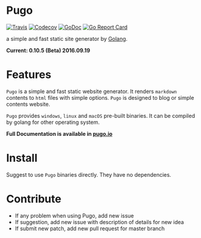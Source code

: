# Pugo

[![Travis](https://img.shields.io/travis/lyloou/pugo.svg)](https://travis-ci.org/lyloou/pugo)
[![Codecov](https://img.shields.io/codecov/c/github/lyloou/pugo.svg)](https://codecov.io/gh/lyloou/pugo)
[![GoDoc](https://godoc.org/github.com/lyloou/pugo?status.svg)](https://godoc.org/github.com/lyloou/pugo)
[![Go Report Card](https://goreportcard.com/badge/github.com/lyloou/pugo)](https://goreportcard.com/report/github.com/lyloou/pugo)

a simple and fast static site generator by [Golang](https://golang.org).

**Current: 0.10.5 (Beta) 2016.09.19**

# Features

`Pugo` is a simple and fast static website generator. It renders `markdown` contents to `html` files with simple options. `Pugo` is designed to blog or simple contents website.

`Pugo` provides `windows`, `linux` and `macOS` pre-built binaries. It can be compiled by golang for other operating system. 

**Full Documentation is available in [pugo.io](http://pugo.io)**

# Install

Suggest to use `Pugo` binaries directly. They have no dependencies.

# Contribute

- If any problem when using Pugo, add new issue
- If suggestion, add new issue with description of details for new idea
- If submit new patch, add new pull request for master branch